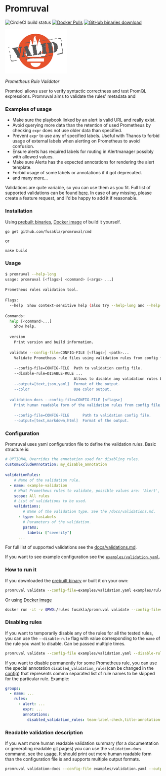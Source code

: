 # Promruval
![CircleCI build status](https://img.shields.io/circleci/build/github/FUSAKLA/promruval/master)
[![Docker Pulls](https://img.shields.io/docker/pulls/fusakla/promruval)](https://hub.docker.com/r/fusakla/promruval)
[![GitHub binaries download](https://img.shields.io/github/downloads/fusakla/promruval/total?label=Prebuilt%20binaries%20downloads)](https://github.com/FUSAKLA/promruval/releases/latest)

![](./promruval.png)

_Prometheus Rule Validator_

Promtool allows user to verify syntactic correctness and test PromQL expressions.
Promruval aims to validate the rules' metadata and 

### Examples of usage
 - Make sure the playbook linked by an alert is valid URL and really exist.
 - Avoid querying more data than the retention of used Prometheus by checking `expr`
   does not use older data than specified. 
 - Prevent `expr` to use any of specified labels. Useful with Thanos to forbid
   usage of external labels when alerting on Prometheus to avoid confusion.
 - Ensure alerts has required labels for routing in Alertmanager possibly with allowed values.
 - Make sure Alerts has the expected annotations for rendering the alert template.
 - Forbid usage of some labels or annotations if it got deprecated. 
 - and many more...
 
Validations are quite variable, so you can use them as you fit.
Full list of supported validations can be found [here](docs/validations.md).
In case of any missing, please create a feature request,
and I'd be happy to add it if reasonable.
 
 
### Installation
Using [prebuilt binaries](https://github.com/FUSAKLA/promruval/releases/latest),
[Docker image](https://hub.docker.com/r/fusakla/promruval) of build it yourself.
 ```bash
go get github.com/fusakla/promruval/cmd 
```
or 
```
make build
```


### Usage
```bash
$ promruval --help-long
usage: promruval [<flags>] <command> [<args> ...]

Prometheus rules validation tool.

Flags:
  --help  Show context-sensitive help (also try --help-long and --help-man).

Commands:
  help [<command>...]
    Show help.

  version
    Print version and build information.

  validate --config-file=CONFIG-FILE [<flags>] <path>...
    Validate Prometheus rule files using validation rules from config file.

    --config-file=CONFIG-FILE  Path to validation config file.
    --disable-rule=DISABLE-RULE ...  
                               Allows to disable any validation rules by it's name. Can be passed multiple times.
    --output=[text,json,yaml]  Format of the output.
    --color                    Use color output.

  validation-docs --config-file=CONFIG-FILE [<flags>]
    Print human readable form of the validation rules from config file.

    --config-file=CONFIG-FILE      Path to validation config file.
    --output=[text,markdown,html]  Format of the output.
```


### Configuration
Promruval uses yaml configuration file to define the validation rules.
Basic structure is:
```yaml
# OPTIONAL Overrides the annotation used for disabling rules.
customExcludeAnnotation: my_disable_annotation

validationRules:
    # Name of the validation rule.
  - name: example-validation
    # What Prometheus rules to validate, possible values are: 'Alert', 'Recording rule', 'All rules'.
    scope: All rules
    # List of validations to be used.
    validations:
        # Name of the validation type. See the /docs/validations.md.
      - type: hasLabels
        # Parameters of the validation.
        params:
          labels: ["severity"]
      ...
```

For full list of supported validations see the [docs/validations.md](docs/validations.md).

If you want to see example configuration see the  [`examples/validation.yaml`](examples/validation.yaml).


### How to run it
If you downloaded the [prebuilt binary](https://github.com/FUSAKLA/promruval/releases/latest) or built it on your own:
```bash
promruval validate --config-file=examples/validation.yaml examples/rules.yaml
```
Or using [Docker image](https://hub.docker.com/r/fusakla/promruval)
```bash
docker run -it -v $PWD:/rules fusakla/promruval validate --config-file=/rules/examples/validation.yaml /rules/examples/rules.yaml
```


### Disabling rules
If you want to temporarily disable any of the rules for all the tested rules,
you can use the `--disable-rule` flag with value corresponding to the `name`
of the rule you want to disable. Can be passed multiple times.
```bash
promruval validate --config-file examples/validation.yaml --disable-rule check-team-label examples/rules.yaml
```

If you want to disable permanently for some Prometheus rule, you can use the special annotation
`disabled_validation_rules`(can be changed in the [config](#configuration)) that represents comma separated list of
rule names to be skipped for the particular rule. Example: 
```yaml
groups:
  - name: ...
    rules:
      - alert: ...
        expr: ...
        annotations:
          disabled_validation_rules: team-label-check,title-annotation-check
```


### Readable validation description
If you want more human readable validation summary (for a documentation or generating readable git pages)
you can use the `validation-docs` command, see the [usage](#usage).
It should print out more human readable form than the configuration file is
and supports multiple output formats.
```bash
promruval validation-docs --config-file examples/validation.yaml --output=html
```
